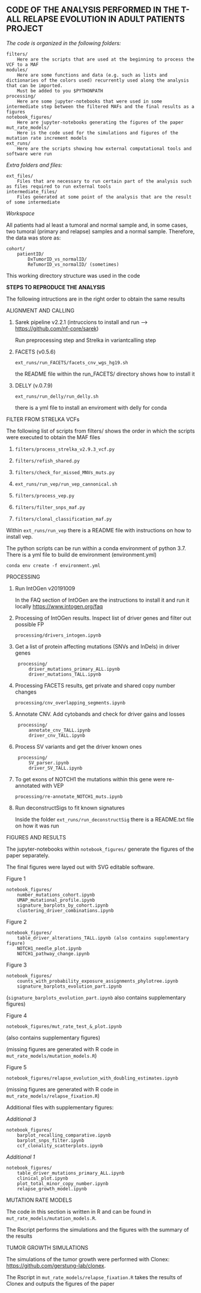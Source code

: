 CODE OF THE ANALYSIS PERFORMED IN THE T-ALL RELAPSE EVOLUTION IN ADULT PATIENTS PROJECT
---

*The code is organized in the following folders:*

	filters/
		Here are the scripts that are used at the beginning to process the VCF to a MAF 
	modules/
		Here are some functions and data (e.g. such as lists and dictionaries of the colors used) recurrently used along the analysis that can be imported. 
		Must be added to you $PYTHONPATH
	processing/
		Here are some jupyter-notebooks that were used in some intermediate step between the filtered MAFs and the final results as a figures
	notebook_figures/
		Here are jupyter-notebooks generating the figures of the paper
	mut_rate_models/
		Here is the code used for the simulations and figures of the mutation rate increment models
	ext_runs/
		Here are the scripts showing how external computational tools and software were run

*Extra folders and files:*
		
	ext_files/
		Files that are necessary to run certain part of the analysis such as files required to run external tools
	intermediate_files/
		Files generated at some point of the analysis that are the result of some intermediate 

*Workspace*

All patients had al least a tumoral and normal sample and, in some cases, two tumoral (primary and relapse) samples and a normal sample. Therefore, the data was store as:

```
cohort/
	patientID/
		DxTumorID_vs_normalID/
		ReTumorID_vs_normalID/ (sometimes)

```

This working directory structure was used in the code			

**STEPS TO REPRODUCE THE ANALYSIS**

The following intructions are in the right order to obtain the same results

ALIGNMENT AND CALLING

1. Sarek pipeline v2.2.1 (intruccions to install and run --> https://github.com/nf-core/sarek)

	Run preprocessing step and Strelka in variantcalling step

2. FACETS (v0.5.6)

    ```ext_runs/run_FACETS/facets_cnv_wgs_hg19.sh```

	the README file within the run_FACETS/ directory shows how to install it 
 
3. DELLY (v.0.7.9)

    ```ext_runs/run_delly/run_delly.sh```

	there is a yml file to install an enviroment with delly for conda

FILTER FROM STRELKA VCFs

The following list of scripts from filters/ shows the order in which the scripts were executed to obtain the MAF files

1. ```filters/process_strelka_v2.9.3_vcf.py```

2. ```filters/refish_shared.py```

3. ```filters/check_for_missed_MNVs_muts.py```

4. ```ext_runs/run_vep/run_vep_cannonical.sh```

5. ```filters/process_vep.py```

6. ```filters/filter_snps_maf.py```

7. ```filters/clonal_classification_maf.py```


Within ```ext_runs/run_vep``` there is a README file with instructions on how to install vep.

The python scripts can be run within a conda environment of python 3.7. There is a yml file to build de environment (environment.yml)

```conda env create -f environment.yml```

PROCESSING

1. Run IntOGen v20191009

	In the FAQ section of IntOGen are the instructions to install it and run it locally https://www.intogen.org/faq 

2. Processing of IntOGen results. Inspect list of driver genes and filter out possible FP

    ```processing/drivers_intogen.ipynb```

3. Get a list of protein affecting mutations (SNVs and InDels) in driver genes
   
		processing/
			driver_mutations_primary_ALL.ipynb
			driver_mutations_TALL.ipynb	
	
  
4. Processing FACETS results, get private and shared copy number changes

    ```processing/cnv_overlapping_segments.ipynb```

5. Annotate CNV. Add cytobands and check for driver gains and losses

		processing/
			annotate_cnv_TALL.ipynb
			driver_cnv_TALL.ipynb

6. Process SV variants and get the driver known ones
	
		processing/
			SV_parser.ipynb
			driver_SV_TALL.ipynb	

7.  To get exons of NOTCH1 the mutations within this gene were re-annotated with VEP 
    
    ```processing/re-annotate_NOTCH1_muts.ipynb```

8. Run deconstructSigs to fit known signatures

	Inside the folder ```ext_runs/run_deconstructSig``` there is a README.txt file on how it was run 

FIGURES AND RESULTS

The jupyter-notebooks within ```notebook_figures/``` generate the figures of the paper separately.

The final figures were layed out with SVG editable software. 

Figure 1

```
notebook_figures/
	number_mutations_cohort.ipynb
	UMAP_mutational_profile.ipynb
	signature_barplots_by_cohort.ipynb
	clustering_driver_combinations.ipynb
```
	
Figure 2

```
notebook_figures/
	table_driver_alterations_TALL.ipynb (also contains supplementary figure)
	NOTCH1_needle_plot.ipynb
	NOTCH1_pathway_change.ipynb
```
	
Figure 3

```
notebook_figures/
	counts_with_probability_exposure_assignments_phylotree.ipynb
	signature_barplots_evolution_part.ipynb
``` 
(```signature_barplots_evolution_part.ipynb``` also contains supplementary figures)
	
Figure 4

```
notebook_figures/mut_rate_test_&_plot.ipynb
``` 
(also contains supplementary figures)

(missing figures are generated with R code in ```mut_rate_models/mutation_models.R```)
		
Figure 5

```
notebook_figures/relapse_evolution_with_doubling_estimates.ipynb
```
(missing figures are generated with R code in ```mut_rate_models/relapse_fixation.R```)

Additional files with supplementary figures:

_Additional 3_
	
```
notebook_figures/
	barplot_recalling_comparative.ipynb
	barplot_snps_filter.ipynb
	ccf_clonality_scatterplots.ipynb
```

_Additional 1_
	
```
notebook_figures/
	table_driver_mutations_primary_ALL.ipynb
	clinical_plot.ipynb
	plot_total_minor_copy_number.ipynb
	relapse_growth_model.ipynb
```


MUTATION RATE MODELS

The code in this section is written in R and can be found in ```mut_rate_models/mutation_models.R```.

The Rscript performs the simulations and the figures with the summary of the results

TUMOR GROWTH SIMULATIONS

The simulations of the tumor growth were performed with Clonex:  https://github.com/gerstung-lab/clonex.

The Rscript in ```mut_rate_models/relapse_fixation.R``` takes the results of Clonex and outputs the figures of the paper
